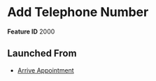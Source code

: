 # Add Telephone Number

**Feature ID** 2000

## Launched From

- [Arrive Appointment](Arrive%20Appointment.md)











































































